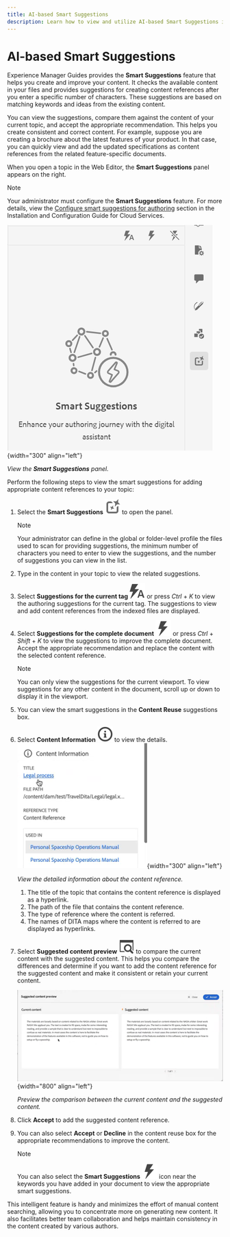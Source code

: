 ```yaml
---
title: AI-based Smart Suggestions
description: Learn how to view and utilize AI-based Smart Suggestions in the Web Editor.
---
```



# AI-based Smart Suggestions
Experience Manager Guides provides the **Smart Suggestions** feature that helps you create and improve your content. It checks the available content in your files and provides suggestions for creating content references after you enter a specific number of characters.  These suggestions are based on matching keywords and ideas from the existing content. 

You can view the suggestions, compare them against the content of your current topic, and accept the appropriate recommendation.  This helps you create consistent and correct content.  For example, suppose you are creating a brochure about the latest features of your product. In that case, you can quickly view and add the updated specifications as content references from the related feature-specific documents.

When you open a topic in the Web Editor, the **Smart Suggestions** panel appears on the right. 

>[!NOTE]
>
> Your administrator must configure the **Smart Suggestions** feature. For more details, view the [Configure smart suggestions for authoring](../cs-install-guide/conf-smart-suggestions.md) section in the Installation and Configuration Guide for Cloud Services. 

![Smart suggestions panel](images/smart-suggestions-panel.png){width="300" align="left"}

*View the **Smart Suggestions** panel.*

Perform the following steps to view the smart suggestions for adding appropriate content references to your topic:

1. Select the **Smart Suggestions** ![smart suggestions icon](images/smart-suggestions-icon.svg) to open the panel.



    >[!Note]
    >
    > Your administrator can define in the global or folder-level profile the files used to scan for providing suggestions, the minimum number of characters you need to enter to view the suggestions, and the number of suggestions you can view in the list.

  1. Type in the content in your topic to view the related suggestions. 
  1. Select **Suggestions for the current tag** ![smart suggestions current tag icon](images/smart-suggestions-current-tag-icon.svg) or press *Ctrl* + *K* to view the authoring suggestions for the current tag.  The suggestions to view and add content references from the indexed files are displayed.
   1. Select **Suggestions for the complete document**  ![smart suggestions complete document icon](images/smart-suggestions-complete-document-icon.svg) or press *Ctrl* + *Shift* + *K* to view the suggestions to improve the complete document. Accept the appropriate recommendation and replace the content with the selected content reference.  
        >[!NOTE]
        >
        > You can only view the suggestions for the current viewport. To view suggestions for any other content in the document, scroll up or down to display it in the viewport.
  1. You can view the smart suggestions  in the **Content Reuse** suggestions box.
    
  1. Select **Content Information** ![Content Information](images/smart-suggestions-content-info-icon.svg) to view the details.
        ![Content information panel](images/smart-suggestions-content-information.png){width="300" align="left"}

        *View the detailed information about the content reference.*

	    1. The title of the topic that contains the content reference is displayed as a hyperlink. 
        1. The path of the file that contains the content reference. 	
        1. The type of reference where the content is referred.
        1. The names of DITA maps where the content is referred to are displayed as hyperlinks.  		
1. Select **Suggested content preview** ![smart suggestions preview icon](images/smart-suggestions-preview-icon.svg) to compare the current content with the suggested content. This helps you compare the differences and determine if you want to add the content reference for the suggested content and make it consistent or retain your current content.

     ![Suggested content preview](images/smart-suggestions-suggested-content-preview.png){width="800" align="left"}

    *Preview the comparison between the current content and the suggested content.*
 
1. Click **Accept** to add the suggested content reference.
1. You can also select **Accept** or **Decline** in the content reuse box for the appropriate recommendations to improve the content.


    >[!NOTE]
    >
    >You can also select the **Smart Suggestions** ![smart suggestions icon](images/smart-suggestions-complete-document-icon.svg) icon near the keywords you have added in your document to view the appropriate smart suggestions.   

This intelligent feature is handy and minimizes the effort of manual content searching, allowing you to concentrate more on generating new content. It also facilitates better team collaboration and helps maintain consistency in the content created by various authors.

